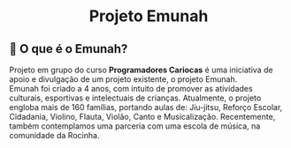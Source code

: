 <h1 align= "center"> Projeto Emunah  </h1>





## 📃 O que é o Emunah?

Projeto em grupo do curso **Programadores Cariocas** é uma iniciativa de apoio e divulgação de um projeto existente, o projeto Emunah. <br>
Emunah foi criado a 4 anos, com intuito de promover as atividades culturais, esportivas e intelectuais de crianças. Atualmente, o projeto engloba mais de 160 famílias, portando aulas de: Jiu-jitsu, Reforço Escolar, Cidadania, Violino, Flauta, Violão, Canto e Musicalização.
Recentemente, também contemplamos uma parceria com uma escola de música, na comunidade da Rocinha.
